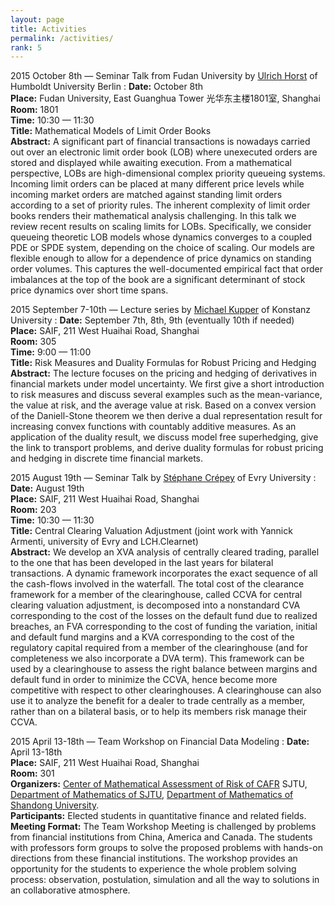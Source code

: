 ```yaml
---
layout: page
title: Activities
permalink: /activities/
rank: 5
---
```



2015 October 8th &mdash; Seminar Talk from Fudan University by [Ulrich Horst](http://horst.qfl-berlin.de/ulrich-horst) of Humboldt University Berlin
:   **Date:** October 8th  
    **Place:** Fudan University, East Guanghua Tower 光华东主楼1801室, Shanghai  
    **Room:** 1801  
    **Time:** 10:30 &mdash; 11:30  
    **Title:** Mathematical Models of Limit Order Books  
    **Abstract:** A significant part of financial transactions is nowadays carried out over an electronic limit order book (LOB) where unexecuted orders are stored and displayed while awaiting execution. From a mathematical perspective, LOBs are high-dimensional complex priority queueing systems. Incoming limit orders can be placed at many different price levels while incoming market orders are matched against standing limit orders according to a set of priority rules. The inherent complexity of limit order books renders their mathematical analysis challenging. In this talk we review recent results on scaling limits for LOBs. Specifically, we consider queueing theoretic LOB models whose dynamics converges to a coupled PDE or SPDE system, depending on the choice of scaling. Our models are flexible enough to allow for a dependence of price dynamics on standing order volumes. This captures the well-documented empirical fact that order imbalances at the top of the book are a significant determinant of stock price dynamics over short time spans.


2015 September 7-10th &mdash; Lecture series by [Michael Kupper](http://cms.uni-konstanz.de/math/kupper/) of Konstanz University
:   **Date:** September 7th, 8th, 9th (eventually 10th if needed)  
    **Place:** SAIF, 211 West Huaihai Road, Shanghai  
    **Room:** 305  
    **Time:** 9:00 &mdash; 11:00  
    **Title:** Risk Measures and Duality Formulas for Robust Pricing and Hedging  
    **Abstract:** The lecture focuses on the pricing and hedging of derivatives in financial markets under model uncertainty. We first give a short introduction to risk measures and discuss several examples such as the mean-variance, the value at risk, and the average value at risk. Based on a convex version of the Daniell-Stone theorem we then derive a dual representation result for increasing convex functions with countably additive measures. As an application of the duality result, we discuss model free superhedging, give the link to transport problems, and derive duality formulas for robust pricing and hedging in discrete time financial markets.


2015 August 19th &mdash; Seminar Talk by [Stéphane Crépey](http://grozny.maths.univ-evry.fr/pages_perso/crepey/) of Evry University
:   **Date:** August 19th  
    **Place:** SAIF, 211 West Huaihai Road, Shanghai  
    **Room:** 203  
    **Time:** 10:30 &mdash; 11:30  
    **Title:** Central Clearing Valuation Adjustment (joint work with Yannick Armenti, university of Evry and LCH.Clearnet)  
    **Abstract:** We develop an XVA analysis of centrally cleared trading, parallel to the one that has been developed in the last years for bilateral transactions. A dynamic framework incorporates the exact sequence of all the cash-flows involved in the waterfall. The total cost of the clearance framework for a member of the clearinghouse, called CCVA for central clearing valuation adjustment, is decomposed into a nonstandard CVA corresponding to the cost of the losses on the default fund due to realized breaches, an FVA corresponding to the cost of funding the variation, initial and default fund margins and a KVA corresponding to the cost of the regulatory capital required from a member of the clearinghouse (and for completeness we also incorporate a DVA term). This framework can be used by a clearinghouse to assess the right balance between margins and default fund in order to minimize the CCVA, hence become more competitive with respect to other clearinghouses. A clearinghouse can also use it to analyze the benefit for a dealer to trade centrally as a member, rather than on a bilateral basis, or to help its members risk manage their CCVA.

2015 April 13-18th &mdash; Team Workshop on Financial Data Modeling
:   **Date:** April 13-18th  
    **Place:** SAIF, 211 West Huaihai Road, Shanghai  
    **Room:** 301  
    **Organizers:** [Center of Mathematical Assessment of Risk of CAFR](http://en.cafr.cn/) SJTU, [Department of Mathematics of SJTU](http://math.sjtu.edu.cn), [Department of Mathematics of Shandong University](http://www.maths.sdu.edu.cn/).  
    **Participants:** Elected students in quantitative finance and related fields.  
    **Meeting Format:** The Team Workshop Meeting is challenged by problems from financial institutions from China, America and Canada. The students with professors form groups to solve the proposed problems with hands-on directions from these financial institutions. The workshop provides an opportunity for the students to experience the whole problem solving process: observation, postulation, simulation and all the way to solutions in an collaborative atmosphere. 
